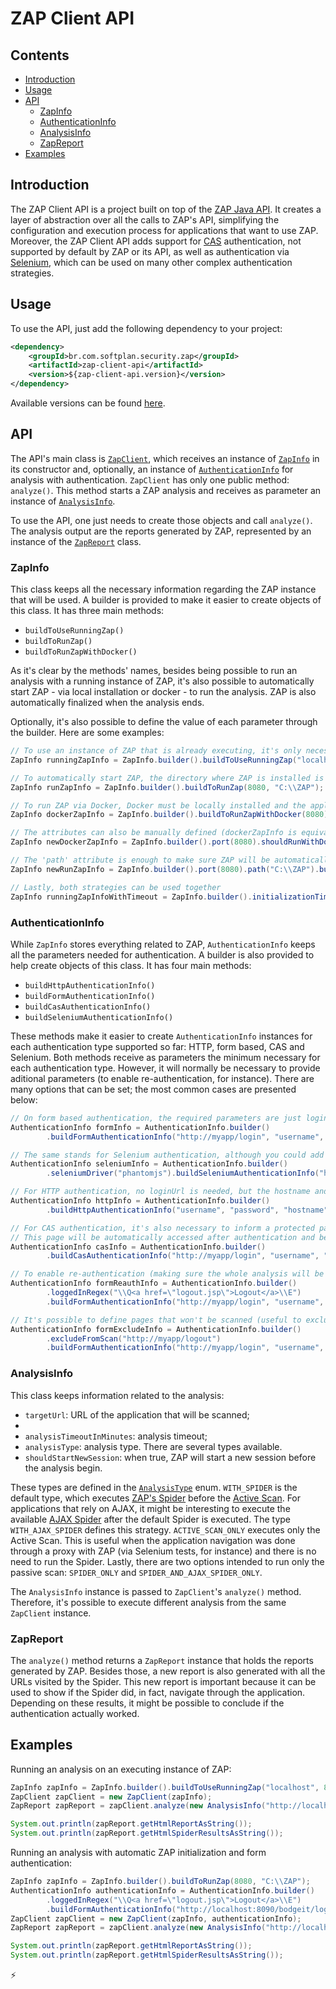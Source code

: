 # ZAP Client API

## Contents

- [Introduction](#introduction)
- [Usage](#usage)
- [API](#api)
    - [ZapInfo](#zapinfo)
    - [AuthenticationInfo](#authenticationinfo)
    - [AnalysisInfo](#analysisinfo)
    - [ZapReport](#zapreport)
- [Examples](#examples)

## Introduction

The ZAP Client API is a project built on top of the [ZAP Java API](https://github.com/zaproxy/zaproxy/wiki/ApiJava). It creates a layer of abstraction over all the calls to ZAP's API, simplifying the configuration and execution process for applications that want to use ZAP. Moreover, the ZAP Client API adds support for [CAS](http://jasig.github.io/cas/) authentication, not supported by default by ZAP or its API, as well as authentication via [Selenium](http://www.seleniumhq.org/), which can be used on many other complex authentication strategies.

## Usage

To use the API, just add the following dependency to your project:

```xml
<dependency>
	<groupId>br.com.softplan.security.zap</groupId>
	<artifactId>zap-client-api</artifactId>
	<version>${zap-client-api.version}</version>
</dependency>
```

Available versions can be found [here](http://search.maven.org/#search%7Cga%7C1%7Cg%3A%22br.com.softplan.security.zap%22%20AND%20a%3A%22zap-client-api%22).

## API

The API's main class is [`ZapClient`](src/main/java/br/com/softplan/security/zap/api/ZapClient.java), which receives an instance of [`ZapInfo`](../zap-utils/src/main/java/br/com/softplan/security/zap/commons/ZapInfo.java) in its constructor and, optionally, an instance of [`AuthenticationInfo`](src/main/java/br/com/softplan/security/zap/api/model/AuthenticationInfo.java) for analysis with authentication. `ZapClient` has only one public method: `analyze()`. This method starts a ZAP analysis and receives as parameter an instance of [`AnalysisInfo`](src/main/java/br/com/softplan/security/zap/api/model/AnalysisInfo.java).

To use the API, one just needs to create those objects and call `analyze()`. The analysis output are the reports generated by ZAP, represented by an instance of the [`ZapReport`](src/main/java/br/com/softplan/security/zap/api/report/ZapReport.java) class.

### ZapInfo

This class keeps all the necessary information regarding the ZAP instance that will be used. A builder is provided to make it easier to create objects of this class. It has three main methods:

- `buildToUseRunningZap()`
- `buildToRunZap()`
- `buildToRunZapWithDocker()`

As it's clear by the methods' names, besides being possible to run an analysis with a running instance of ZAP, it's also possible to automatically start ZAP - via local installation or docker - to run the analysis. ZAP is also automatically finalized when the analysis ends.

Optionally, it's also possible to define the value of each parameter through the builder. Here are some examples:

```java
// To use an instance of ZAP that is already executing, it's only necessary to inform ZAP's host and port
ZapInfo runningZapInfo = ZapInfo.builder().buildToUseRunningZap("localhost", 8080);

// To automatically start ZAP, the directory where ZAP is installed is required
ZapInfo runZapInfo = ZapInfo.builder().buildToRunZap(8080, "C:\\ZAP");

// To run ZAP via Docker, Docker must be locally installed and the application must have permission to run Docker
ZapInfo dockerZapInfo = ZapInfo.builder().buildToRunZapWithDocker(8080);

// The attributes can also be manually defined (dockerZapInfo is equivalent to newDockerZapInfo, for instance)
ZapInfo newDockerZapInfo = ZapInfo.builder().port(8080).shouldRunWithDocker(true).build();

// The 'path' attribute is enough to make sure ZAP will be automatically started
ZapInfo newRunZapInfo = ZapInfo.builder().port(8080).path("C:\\ZAP").build(); // equivalent to runZapInfo

// Lastly, both strategies can be used together
ZapInfo runningZapInfoWithTimeout = ZapInfo.builder().initializationTimeoutInMillis(30000L).buildToRunZap(8090, "C:\\ZAP");
```

### AuthenticationInfo

While `ZapInfo` stores everything related to ZAP, `AuthenticationInfo` keeps all the parameters needed for authentication. A builder is also provided to help create objects of this class. It has four main methods:

- `buildHttpAuthenticationInfo()`
- `buildFormAuthenticationInfo()`
- `buildCasAuthenticationInfo()`
- `buildSeleniumAuthenticationInfo()`

These methods make it easier to create `AuthenticationInfo` instances for each authentication type supported so far: HTTP, form based, CAS and Selenium. Both methods receive as parameters the minimum necessary for each authentication type. However, it will normally be necessary to provide aditional parameters (to enable re-authentication, for instance). There are many options that can be set; the most common cases are presented below:

```java
// On form based authentication, the required parameters are just loginUrl, username and password
AuthenticationInfo formInfo = AuthenticationInfo.builder()
        .buildFormAuthenticationInfo("http://myapp/login", "username", "password");

// The same stands for Selenium authentication, although you could add some parameters like the web driver to be used
AuthenticationInfo seleniumInfo = AuthenticationInfo.builder()
        .seleniumDriver("phantomjs").buildSeleniumAuthenticationInfo("http://myapp/login", "username", "password");

// For HTTP authentication, no loginUrl is needed, but the hostname and realm are required
AuthenticationInfo httpInfo = AuthenticationInfo.builder()
        .buildHttpAuthenticationInfo("username", "password", "hostname", "realm");

// For CAS authentication, it's also necessary to inform a protected page for each context that will be analyzed
// This page will be automatically accessed after authentication and before ZAP's scan, avoiding redirections during the scan
AuthenticationInfo casInfo = AuthenticationInfo.builder()
        .buildCasAuthenticationInfo("http://myapp/login", "username", "password", "http://mydomain/myapp/protected/somePage");

// To enable re-authentication (making sure the whole analysis will be authenticated), simply define a value for either loggedInRegex or loggedOutRegex
AuthenticationInfo formReauthInfo = AuthenticationInfo.builder()
        .loggedInRegex("\\Q<a href=\"logout.jsp\">Logout</a>\\E")
        .buildFormAuthenticationInfo("http://myapp/login", "username", "password");

// It's possible to define pages that won't be scanned (useful to exclude logout pages from the scan if re-authentication is not possible)
AuthenticationInfo formExcludeInfo = AuthenticationInfo.builder()
        .excludeFromScan("http://myapp/logout")
        .buildFormAuthenticationInfo("http://myapp/login", "username", "password");
```

### AnalysisInfo

This class keeps information related to the analysis:

- `targetUrl`: URL of the application that will be scanned;
- 
- `analysisTimeoutInMinutes`: analysis timeout;
- `analysisType`: analysis type. There are several types available.
- `shouldStartNewSession`: when true, ZAP will start a new session before the analysis begin.

These types are defined in the [`AnalysisType`](src/main/java/br/com/softplan/security/zap/api/model/AnalysisType.java) enum. `WITH_SPIDER` is the default type, which executes [ZAP's Spider](https://github.com/zaproxy/zap-core-help/wiki/HelpStartConceptsSpider) before the [Active Scan](https://github.com/zaproxy/zap-core-help/wiki/HelpStartConceptsAscan). For applications that rely on AJAX, it might be interesting to execute the available [AJAX Spider](https://github.com/zaproxy/zap-core-help/wiki/HelpAddonsSpiderAjaxConcepts) after the default Spider is executed. The type `WITH_AJAX_SPIDER` defines this strategy. `ACTIVE_SCAN_ONLY` executes only the Active Scan. This is useful when the application navigation was done through a proxy with ZAP (via Selenium tests, for instance) and there is no need to run the Spider. Lastly, there are two options intended to run only the passive scan: `SPIDER_ONLY` and `SPIDER_AND_AJAX_SPIDER_ONLY`.

The `AnalysisInfo` instance is passed to `ZapClient`'s `analyze()` method. Therefore, it's possible to execute different analysis from the same `ZapClient` instance.

### ZapReport

The `analyze()` method returns a `ZapReport` instance that holds the reports generated by ZAP. Besides those, a new report is also generated with all the URLs visited by the Spider. This new report is important because it can be used to show if the Spider did, in fact, navigate through the application. Depending on these results, it might be possible to conclude if the authentication actually worked.

## Examples

Running an analysis on an executing instance of ZAP:

```java
ZapInfo zapInfo = ZapInfo.builder().buildToUseRunningZap("localhost", 8080);
ZapClient zapClient = new ZapClient(zapInfo);
ZapReport zapReport = zapClient.analyze(new AnalysisInfo("http://localhost:8090/bodgeit", 120));

System.out.println(zapReport.getHtmlReportAsString());
System.out.println(zapReport.getHtmlSpiderResultsAsString());
```

Running an analysis with automatic ZAP initialization and form authentication:

```java
ZapInfo zapInfo = ZapInfo.builder().buildToRunZap(8080, "C:\\ZAP");
AuthenticationInfo authenticationInfo = AuthenticationInfo.builder()
        .loggedInRegex("\\Q<a href=\"logout.jsp\">Logout</a>\\E")
        .buildFormAuthenticationInfo("http://localhost:8090/bodgeit/login.jsp", "user", "pass");
ZapClient zapClient = new ZapClient(zapInfo, authenticationInfo);
ZapReport zapReport = zapClient.analyze(new AnalysisInfo("http://localhost:8090/bodgeit", 120));

System.out.println(zapReport.getHtmlReportAsString());
System.out.println(zapReport.getHtmlSpiderResultsAsString());
```

:zap:
